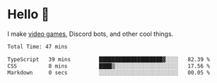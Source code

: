 <div align="left">
  <h1>Hello 👋</h1>

  <p>I make <a href="https://devbeef.com">video games</a>, Discord bots, and other cool things.</p>
</div>

<!--START_SECTION:waka-->

```txt
Total Time: 47 mins

TypeScript   39 mins         ████████████████████▓░░░░   82.39 %
CSS          8 mins          ████▒░░░░░░░░░░░░░░░░░░░░   17.56 %
Markdown     0 secs          ░░░░░░░░░░░░░░░░░░░░░░░░░   00.05 %
```

<!--END_SECTION:waka-->
